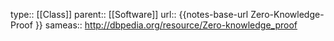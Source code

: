 type:: [[Class]]
parent:: [[Software]]
url:: {{notes-base-url Zero-Knowledge-Proof }}
sameas:: http://dbpedia.org/resource/Zero-knowledge_proof
